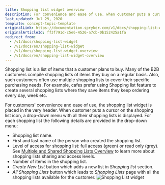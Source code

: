 ```yaml
---
title: Shopping list widget overview
description: For convenience and ease of use, when customer puts a cursor on the shopping list icon, a drop-down list with all their shopping lists is displayed.
last_updated: Jul 29, 2020
template: concept-topic-template
originalLink: https://documentation.spryker.com/v1/docs/shopping-list-widget
originalArticleId: ff3f791d-c5e6-4526-a7cb-0b152425a1fa
redirect_from:
  - /v1/docs/shopping-list-widget
  - /v1/docs/en/shopping-list-widget
  - /v1/docs/shopping-list-widget-overview
  - /v1/docs/en/shopping-list-widget-overview
---
```


Shopping list is a list of items that a customer plans to buy. Many of the B2B customers compile shopping lists of items they buy on a regular basis. Also, such customers often use multiple shopping lists to cover their specific purchasing needs. For example, cafes prefer using Shopping list feature to create several shopping lists where they save items they keep ordering every day, week etc.

For customers' convenience and ease of use, the shopping list widget is placed in the very header. When customer puts a cursor on the shopping list icon, a drop-down menu with all their shopping lists is displayed. For each shopping list the following details are provided in the drop-down menu:

* Shopping list name.
* First and last name of the person who created the shopping list.
* Level of access for shopping list: full access (green) or read only (grey). See [Multiple and Shared Shopping Lists Overview](/docs/scos/user/features/{{page.version}}/shopping-lists-feature-overview/shopping-lists-feature-overview.html) to learn more about shopping lists sharing and access levels.
* Number of items in the shopping list.
* *Create New List* button which adds a new list in *Shopping list* section.
* *All Shopping Lists* button which leads to *Shopping Lists* page with all the shopping lists available for the customer.
![Shopping List widget](https://spryker.s3.eu-central-1.amazonaws.com/docs/Features/Shopping+List/Shopping+List+Widget/Shopping+List+Widget+Feature+Overview/Shopping-list-widget.png)
